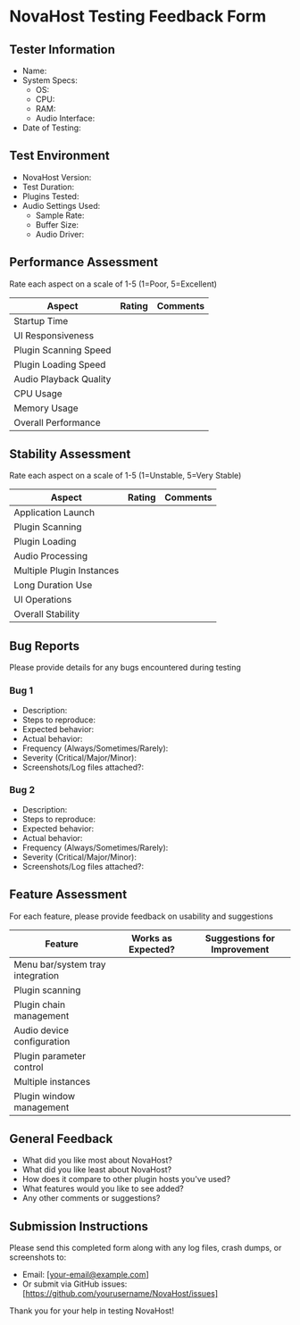 # NovaHost Testing Feedback Form

## Tester Information
- Name: 
- System Specs:
  - OS: 
  - CPU: 
  - RAM: 
  - Audio Interface: 
- Date of Testing: 

## Test Environment
- NovaHost Version: 
- Test Duration: 
- Plugins Tested: 
- Audio Settings Used:
  - Sample Rate: 
  - Buffer Size: 
  - Audio Driver: 

## Performance Assessment
Rate each aspect on a scale of 1-5 (1=Poor, 5=Excellent)

| Aspect | Rating | Comments |
|--------|--------|----------|
| Startup Time | | |
| UI Responsiveness | | |
| Plugin Scanning Speed | | |
| Plugin Loading Speed | | |
| Audio Playback Quality | | |
| CPU Usage | | |
| Memory Usage | | |
| Overall Performance | | |

## Stability Assessment
Rate each aspect on a scale of 1-5 (1=Unstable, 5=Very Stable)

| Aspect | Rating | Comments |
|--------|--------|----------|
| Application Launch | | |
| Plugin Scanning | | |
| Plugin Loading | | |
| Audio Processing | | |
| Multiple Plugin Instances | | |
| Long Duration Use | | |
| UI Operations | | |
| Overall Stability | | |

## Bug Reports
Please provide details for any bugs encountered during testing

### Bug 1
- Description:
- Steps to reproduce:
- Expected behavior:
- Actual behavior:
- Frequency (Always/Sometimes/Rarely):
- Severity (Critical/Major/Minor):
- Screenshots/Log files attached?:

### Bug 2
- Description:
- Steps to reproduce:
- Expected behavior:
- Actual behavior:
- Frequency (Always/Sometimes/Rarely):
- Severity (Critical/Major/Minor):
- Screenshots/Log files attached?:

## Feature Assessment
For each feature, please provide feedback on usability and suggestions

| Feature | Works as Expected? | Suggestions for Improvement |
|---------|-------------------|----------------------------|
| Menu bar/system tray integration | | |
| Plugin scanning | | |
| Plugin chain management | | |
| Audio device configuration | | |
| Plugin parameter control | | |
| Multiple instances | | |
| Plugin window management | | |

## General Feedback
- What did you like most about NovaHost?
- What did you like least about NovaHost?
- How does it compare to other plugin hosts you've used?
- What features would you like to see added?
- Any other comments or suggestions?

## Submission Instructions
Please send this completed form along with any log files, crash dumps, or screenshots to:
- Email: [your-email@example.com]
- Or submit via GitHub issues: [https://github.com/yourusername/NovaHost/issues]

Thank you for your help in testing NovaHost!